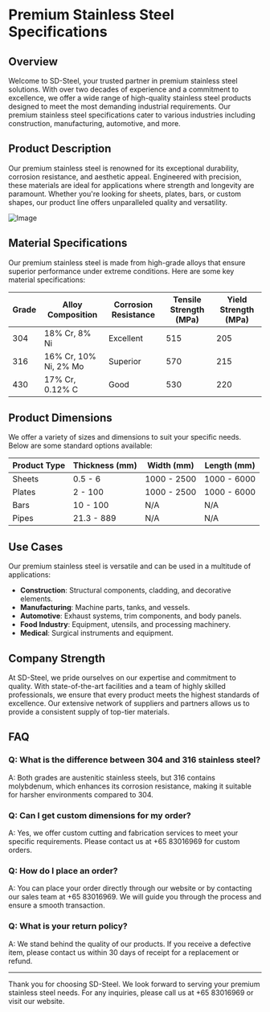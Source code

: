 # Premium Stainless Steel Specifications

## Overview

Welcome to SD-Steel, your trusted partner in premium stainless steel solutions. With over two decades of experience and a commitment to excellence, we offer a wide range of high-quality stainless steel products designed to meet the most demanding industrial requirements. Our premium stainless steel specifications cater to various industries including construction, manufacturing, automotive, and more.

## Product Description

Our premium stainless steel is renowned for its exceptional durability, corrosion resistance, and aesthetic appeal. Engineered with precision, these materials are ideal for applications where strength and longevity are paramount. Whether you're looking for sheets, plates, bars, or custom shapes, our product line offers unparalleled quality and versatility.

![Image](https://github.com/user-attachments/assets/2567258e-e124-4816-932d-1809bd27ef0b)

## Material Specifications

Our premium stainless steel is made from high-grade alloys that ensure superior performance under extreme conditions. Here are some key material specifications:

| **Grade** | **Alloy Composition** | **Corrosion Resistance** | **Tensile Strength (MPa)** | **Yield Strength (MPa)** |
|-----------|-----------------------|--------------------------|----------------------------|---------------------------|
| 304       | 18% Cr, 8% Ni         | Excellent                | 515                        | 205                       |
| 316       | 16% Cr, 10% Ni, 2% Mo | Superior                 | 570                        | 215                       |
| 430       | 17% Cr, 0.12% C       | Good                     | 530                        | 220                       |

## Product Dimensions

We offer a variety of sizes and dimensions to suit your specific needs. Below are some standard options available:

| **Product Type** | **Thickness (mm)** | **Width (mm)** | **Length (mm)** |
|------------------|--------------------|----------------|-----------------|
| Sheets           | 0.5 - 6            | 1000 - 2500    | 1000 - 6000     |
| Plates           | 2 - 100            | 1000 - 2500    | 1000 - 6000     |
| Bars             | 10 - 100           | N/A            | N/A             |
| Pipes            | 21.3 - 889        | N/A            | N/A             |

## Use Cases

Our premium stainless steel is versatile and can be used in a multitude of applications:

- **Construction**: Structural components, cladding, and decorative elements.
- **Manufacturing**: Machine parts, tanks, and vessels.
- **Automotive**: Exhaust systems, trim components, and body panels.
- **Food Industry**: Equipment, utensils, and processing machinery.
- **Medical**: Surgical instruments and equipment.

## Company Strength

At SD-Steel, we pride ourselves on our expertise and commitment to quality. With state-of-the-art facilities and a team of highly skilled professionals, we ensure that every product meets the highest standards of excellence. Our extensive network of suppliers and partners allows us to provide a consistent supply of top-tier materials.

## FAQ

### Q: What is the difference between 304 and 316 stainless steel?
A: Both grades are austenitic stainless steels, but 316 contains molybdenum, which enhances its corrosion resistance, making it suitable for harsher environments compared to 304.

### Q: Can I get custom dimensions for my order?
A: Yes, we offer custom cutting and fabrication services to meet your specific requirements. Please contact us at +65 83016969 for custom orders.

### Q: How do I place an order?
A: You can place your order directly through our website or by contacting our sales team at +65 83016969. We will guide you through the process and ensure a smooth transaction.

### Q: What is your return policy?
A: We stand behind the quality of our products. If you receive a defective item, please contact us within 30 days of receipt for a replacement or refund. 

---

Thank you for choosing SD-Steel. We look forward to serving your premium stainless steel needs. For any inquiries, please call us at +65 83016969 or visit our website.